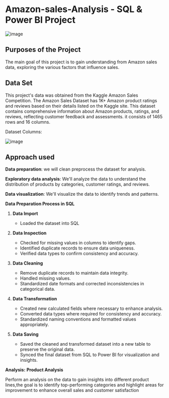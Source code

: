 # Amazon-sales-Analysis - SQL & Power BI Project 
![image](https://github.com/user-attachments/assets/80ef7bfe-7a9b-460a-99ac-a5472b3ac320)

## Purposes of the Project
The main goal of this project is to gain understanding from Amazon sales data, exploring the various factors that influence sales.

## Data Set
This project's data was obtained from the Kaggle Amazon Sales Competition. 
The Amazon Sales Dataset has 1K+ Amazon product ratings and reviews based on their details listed on the Kaggle site. This dataset contains comprehensive information about Amazon products, ratings, and reviews, reflecting customer feedback and assessments. 
it consists of 1465 rows and 16 columns.

Dataset Columns:

![image](https://github.com/user-attachments/assets/9d3c6d2c-feac-42e2-ab1d-500efa2a2b3e)

## Approach used

**Data preparation**: we will clean preprocess the dataset for analysis.

**Exploratory data analysis**: We'll analyze the data to understand the distribution of products by categories, customer ratings, and reviews.

**Data visualization**: We'll visualize the data to identify trends and patterns.

**Data Preparation Process in SQL**

1. **Data Import**
   - Loaded the dataset into SQL

   
2. **Data Inspection**
   - Checked for missing values in  columns to identify gaps.
   - Identified duplicate records to ensure data uniqueness.
   - Verified data types to confirm consistency and accuracy.

3. **Data Cleaning**
   - Remove duplicate records to maintain data integrity.
   - Handled missing values.
   - Standardized date formats and corrected inconsistencies in categorical data.

4. **Data Transformation**
   - Created new calculated fields where necessary to enhance analysis.
   - Converted data types where required for consistency and accuracy.
   - Standardized naming conventions and formatted values appropriately.

5. **Data Saving**
   - Saved the cleaned and transformed dataset into a new table to preserve the original data.
   - Synced the final dataset from SQL to Power BI for visualization and insights.

**Analysis:**
**Product Analysis**

Perform an analysis on the data to gain insights into different product lines,the goal is to identify top-performing categories and highlight areas for improvement to enhance overall sales and customer satisfaction







